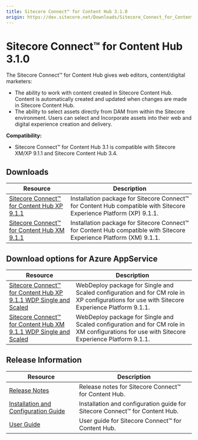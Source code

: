 ```yaml
---
title: Sitecore Connect™ for Content Hub 3.1.0
origin: https://dev.sitecore.net/Downloads/Sitecore_Connect_for_Content_Hub/3x/Sitecore_Connect_for_Content_Hub_310.aspx
---
```


# Sitecore Connect™ for Content Hub 3.1.0

The Sitecore Connect™ for Content Hub gives web editors, content/digital marketers:

-   The ability to work with content created in Sitecore Content Hub. Content is automatically created and updated when changes are made in Sitecore Content Hub.
-   The ability to select assets directly from DAM from within the Sitecore environment. Users can select and Incorporate assets into their web and digital experience creation and delivery.

**Compatibility:**

-   Sitecore Connect™ for Content Hub 3.1 is compatible with Sitecore XM/XP 9.1.1 and Sitecore Content Hub 3.4.

## Downloads

 | Resource | Description |
 | --- | --- |
 | [Sitecore Connect™ for Content Hub XP 9.1.1](https://sitecoredev.azureedge.net/~/media/E7619258ACD34DA3BB8BA5B58F53D422.ashx?date=20210108T100102) | Installation package for Sitecore Connect™ for Content Hub compatible with Sitecore Experience Platform (XP) 9.1.1. |
 | [Sitecore Connect™ for Content Hub XM 9.1.1](https://sitecoredev.azureedge.net/~/media/8E7CCC006B6445A38C43FF209C9584C7.ashx?date=20210108T100228) | Installation package for Sitecore Connect™ for Content Hub compatible with Sitecore Experience Platform (XM) 9.1.1. |

## Download options for Azure AppService

 | Resource | Description |
 | --- | --- |
 | [Sitecore Connect™ for Content Hub XP 9.1.1 WDP Single and Scaled](https://sitecoredev.azureedge.net/~/media/4B42450A422943BD994D7026FE043C2A.ashx?date=20210108T101627) | WebDeploy package for Single and Scaled configuration and for CM role in XP configurations for use with Sitecore Experience Platform 9.1.1. |
 | [Sitecore Connect™ for Content Hub XM 9.1.1 WDP Single and Scaled](https://sitecoredev.azureedge.net/~/media/52A6105D0D1042A499C552C716470E69.ashx?date=20210108T101650) | WebDeploy package for Single and Scaled configuration and for CM role in XM configurations for use with Sitecore Experience Platform 9.1.1. |

## Release Information

 | Resource | Description |
 | --- | --- |
 | [Release Notes](/downloads/Sitecore%20Connect%20for%20Content%20Hub/3x/Sitecore%20Connect%20for%20Content%20Hub%20310/Release%20Notes) | Release notes for Sitecore Connect™ for Content Hub. |
 | [Installation and Configuration Guide](https://sitecoredev.azureedge.net/~/media/361DF6E52B64450F9FA478FAD47BE1E6.ashx?date=20210924T190521) | Installation and configuration guide for Sitecore Connect™ for Content Hub. |
 | [User Guide](https://sitecoredev.azureedge.net/~/media/C32EC7E5E30044438D9260837D8B1573.ashx?date=20210108T130956) | User guide for Sitecore Connect™ for Content Hub. |
